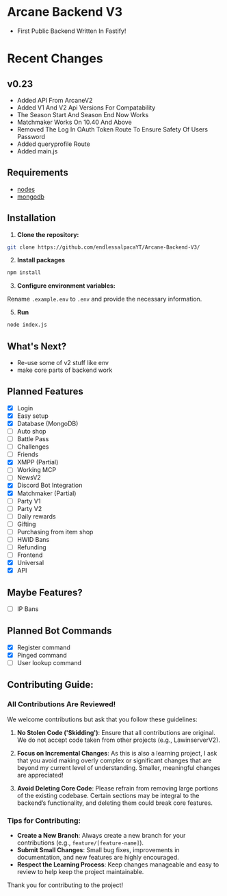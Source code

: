 # Arcane Backend V3
- First Public Backend Written In Fastify!

# Recent Changes
## v0.23
- Added API From ArcaneV2
- Added V1 And V2 Api Versions For Compatability
- The Season Start And Season End Now Works
- Matchmaker Works On 10.40 And Above
- Removed The Log In OAuth Token Route To Ensure Safety Of Users Password
- Added queryprofile Route
- Added main.js

## Requirements
- [nodes](https://nodejs.org/en)
- [mongodb](https://www.mongodb.com/)

## Installation

1. **Clone the repository:**

```bash
git clone https://github.com/endlessalpacaYT/Arcane-Backend-V3/
```

2. **Install packages**

```bash
npm install
```

3. **Configure environment variables:**

Rename `.example.env` to `.env` and provide the necessary information.

5. **Run**

```bash
node index.js
```

## What's Next?

- Re-use some of v2 stuff like env
- make core parts of backend work

## Planned Features

- [x] Login
- [x] Easy setup
- [x] Database (MongoDB)
- [ ] Auto shop
- [ ] Battle Pass
- [ ] Challenges
- [ ] Friends
- [x] XMPP (Partial)
- [ ] Working MCP
- [ ] NewsV2
- [x] Discord Bot Integration
- [x] Matchmaker (Partial) 
- [ ] Party V1
- [ ] Party V2
- [ ] Daily rewards
- [ ] Gifting
- [ ] Purchasing from item shop
- [ ] HWID Bans
- [ ] Refunding
- [ ] Frontend
- [x] Universal
- [x] API

## Maybe Features?

- [ ] IP Bans

## Planned Bot Commands

- [x] Register command
- [x] Pinged command
- [ ] User lookup command

## Contributing Guide:

### All Contributions Are Reviewed!
We welcome contributions but ask that you follow these guidelines:

1. **No Stolen Code ('Skidding')**: Ensure that all contributions are original. We do not accept code taken from other projects (e.g., LawinserverV2).
   
2. **Focus on Incremental Changes**: As this is also a learning project, I ask that you avoid making overly complex or significant changes that are beyond my current level of understanding. Smaller, meaningful changes are appreciated!

3. **Avoid Deleting Core Code**: Please refrain from removing large portions of the existing codebase. Certain sections may be integral to the backend’s functionality, and deleting them could break core features.

### Tips for Contributing:
- **Create a New Branch**: Always create a new branch for your contributions (e.g., `feature/[feature-name]`).
- **Submit Small Changes**: Small bug fixes, improvements in documentation, and new features are highly encouraged.
- **Respect the Learning Process**: Keep changes manageable and easy to review to help keep the project maintainable.

Thank you for contributing to the project!